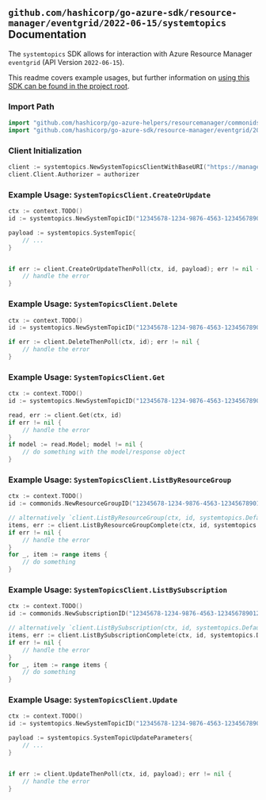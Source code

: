
## `github.com/hashicorp/go-azure-sdk/resource-manager/eventgrid/2022-06-15/systemtopics` Documentation

The `systemtopics` SDK allows for interaction with Azure Resource Manager `eventgrid` (API Version `2022-06-15`).

This readme covers example usages, but further information on [using this SDK can be found in the project root](https://github.com/hashicorp/go-azure-sdk/tree/main/docs).

### Import Path

```go
import "github.com/hashicorp/go-azure-helpers/resourcemanager/commonids"
import "github.com/hashicorp/go-azure-sdk/resource-manager/eventgrid/2022-06-15/systemtopics"
```


### Client Initialization

```go
client := systemtopics.NewSystemTopicsClientWithBaseURI("https://management.azure.com")
client.Client.Authorizer = authorizer
```


### Example Usage: `SystemTopicsClient.CreateOrUpdate`

```go
ctx := context.TODO()
id := systemtopics.NewSystemTopicID("12345678-1234-9876-4563-123456789012", "example-resource-group", "systemTopicName")

payload := systemtopics.SystemTopic{
	// ...
}


if err := client.CreateOrUpdateThenPoll(ctx, id, payload); err != nil {
	// handle the error
}
```


### Example Usage: `SystemTopicsClient.Delete`

```go
ctx := context.TODO()
id := systemtopics.NewSystemTopicID("12345678-1234-9876-4563-123456789012", "example-resource-group", "systemTopicName")

if err := client.DeleteThenPoll(ctx, id); err != nil {
	// handle the error
}
```


### Example Usage: `SystemTopicsClient.Get`

```go
ctx := context.TODO()
id := systemtopics.NewSystemTopicID("12345678-1234-9876-4563-123456789012", "example-resource-group", "systemTopicName")

read, err := client.Get(ctx, id)
if err != nil {
	// handle the error
}
if model := read.Model; model != nil {
	// do something with the model/response object
}
```


### Example Usage: `SystemTopicsClient.ListByResourceGroup`

```go
ctx := context.TODO()
id := commonids.NewResourceGroupID("12345678-1234-9876-4563-123456789012", "example-resource-group")

// alternatively `client.ListByResourceGroup(ctx, id, systemtopics.DefaultListByResourceGroupOperationOptions())` can be used to do batched pagination
items, err := client.ListByResourceGroupComplete(ctx, id, systemtopics.DefaultListByResourceGroupOperationOptions())
if err != nil {
	// handle the error
}
for _, item := range items {
	// do something
}
```


### Example Usage: `SystemTopicsClient.ListBySubscription`

```go
ctx := context.TODO()
id := commonids.NewSubscriptionID("12345678-1234-9876-4563-123456789012")

// alternatively `client.ListBySubscription(ctx, id, systemtopics.DefaultListBySubscriptionOperationOptions())` can be used to do batched pagination
items, err := client.ListBySubscriptionComplete(ctx, id, systemtopics.DefaultListBySubscriptionOperationOptions())
if err != nil {
	// handle the error
}
for _, item := range items {
	// do something
}
```


### Example Usage: `SystemTopicsClient.Update`

```go
ctx := context.TODO()
id := systemtopics.NewSystemTopicID("12345678-1234-9876-4563-123456789012", "example-resource-group", "systemTopicName")

payload := systemtopics.SystemTopicUpdateParameters{
	// ...
}


if err := client.UpdateThenPoll(ctx, id, payload); err != nil {
	// handle the error
}
```
